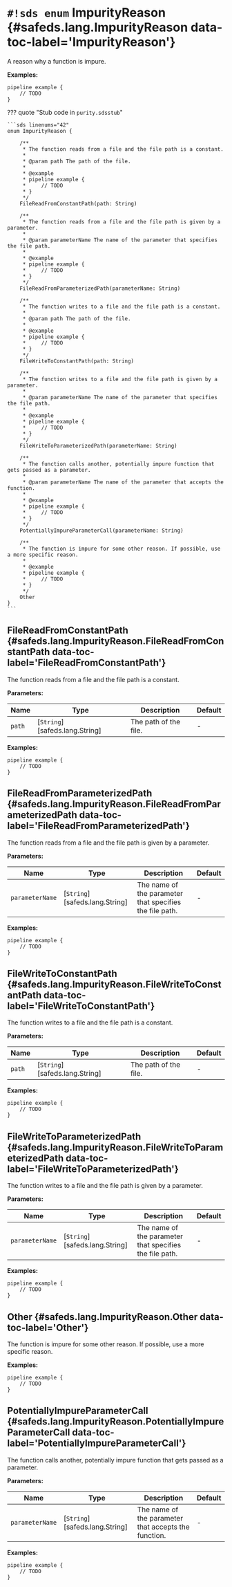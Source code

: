 # `#!sds enum` ImpurityReason {#safeds.lang.ImpurityReason data-toc-label='ImpurityReason'}

A reason why a function is impure.

**Examples:**

```sds
pipeline example {
    // TODO
}
```

??? quote "Stub code in `purity.sdsstub`"

    ```sds linenums="42"
    enum ImpurityReason {

        /**
         * The function reads from a file and the file path is a constant.
         *
         * @param path The path of the file.
         *
         * @example
         * pipeline example {
         *     // TODO
         * }
         */
        FileReadFromConstantPath(path: String)

        /**
         * The function reads from a file and the file path is given by a parameter.
         *
         * @param parameterName The name of the parameter that specifies the file path.
         *
         * @example
         * pipeline example {
         *     // TODO
         * }
         */
        FileReadFromParameterizedPath(parameterName: String)

        /**
         * The function writes to a file and the file path is a constant.
         *
         * @param path The path of the file.
         *
         * @example
         * pipeline example {
         *     // TODO
         * }
         */
        FileWriteToConstantPath(path: String)

        /**
         * The function writes to a file and the file path is given by a parameter.
         *
         * @param parameterName The name of the parameter that specifies the file path.
         *
         * @example
         * pipeline example {
         *     // TODO
         * }
         */
        FileWriteToParameterizedPath(parameterName: String)

        /**
         * The function calls another, potentially impure function that gets passed as a parameter.
         *
         * @param parameterName The name of the parameter that accepts the function.
         *
         * @example
         * pipeline example {
         *     // TODO
         * }
         */
        PotentiallyImpureParameterCall(parameterName: String)

        /**
         * The function is impure for some other reason. If possible, use a more specific reason.
         *
         * @example
         * pipeline example {
         *     // TODO
         * }
         */
        Other
    }
    ```

## FileReadFromConstantPath {#safeds.lang.ImpurityReason.FileReadFromConstantPath data-toc-label='FileReadFromConstantPath'}

The function reads from a file and the file path is a constant.

**Parameters:**

| Name | Type | Description | Default |
|------|------|-------------|---------|
| `path` | [`String`][safeds.lang.String] | The path of the file. | - |

**Examples:**

```sds
pipeline example {
    // TODO
}
```

## FileReadFromParameterizedPath {#safeds.lang.ImpurityReason.FileReadFromParameterizedPath data-toc-label='FileReadFromParameterizedPath'}

The function reads from a file and the file path is given by a parameter.

**Parameters:**

| Name | Type | Description | Default |
|------|------|-------------|---------|
| `parameterName` | [`String`][safeds.lang.String] | The name of the parameter that specifies the file path. | - |

**Examples:**

```sds
pipeline example {
    // TODO
}
```

## FileWriteToConstantPath {#safeds.lang.ImpurityReason.FileWriteToConstantPath data-toc-label='FileWriteToConstantPath'}

The function writes to a file and the file path is a constant.

**Parameters:**

| Name | Type | Description | Default |
|------|------|-------------|---------|
| `path` | [`String`][safeds.lang.String] | The path of the file. | - |

**Examples:**

```sds
pipeline example {
    // TODO
}
```

## FileWriteToParameterizedPath {#safeds.lang.ImpurityReason.FileWriteToParameterizedPath data-toc-label='FileWriteToParameterizedPath'}

The function writes to a file and the file path is given by a parameter.

**Parameters:**

| Name | Type | Description | Default |
|------|------|-------------|---------|
| `parameterName` | [`String`][safeds.lang.String] | The name of the parameter that specifies the file path. | - |

**Examples:**

```sds
pipeline example {
    // TODO
}
```

## Other {#safeds.lang.ImpurityReason.Other data-toc-label='Other'}

The function is impure for some other reason. If possible, use a more specific reason.

**Examples:**

```sds
pipeline example {
    // TODO
}
```

## PotentiallyImpureParameterCall {#safeds.lang.ImpurityReason.PotentiallyImpureParameterCall data-toc-label='PotentiallyImpureParameterCall'}

The function calls another, potentially impure function that gets passed as a parameter.

**Parameters:**

| Name | Type | Description | Default |
|------|------|-------------|---------|
| `parameterName` | [`String`][safeds.lang.String] | The name of the parameter that accepts the function. | - |

**Examples:**

```sds
pipeline example {
    // TODO
}
```
